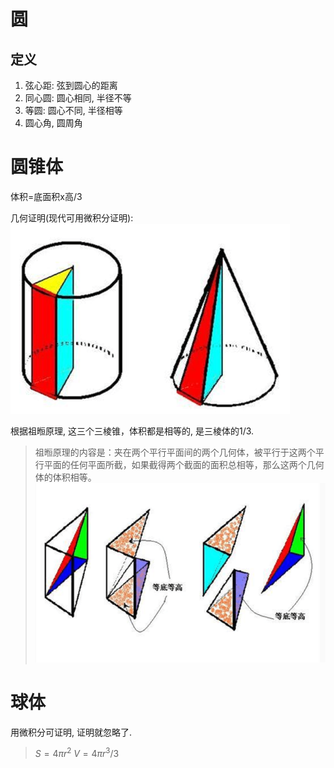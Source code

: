 # 圆
## 定义
1. 弦心距: 弦到圆心的距离
2. 同心圆: 圆心相同, 半径不等
3. 等圆: 圆心不同, 半径相等
4. 圆心角, 圆周角

# 圆锥体
体积=底面积x高/3

几何证明(现代可用微积分证明):
![math/geo-circle-2.png](/img/math/geo-circle-2.png)

根据祖暅原理, 这三个三棱锥，体积都是相等的, 是三棱体的1/3.
> 祖暅原理的内容是：夹在两个平行平面间的两个几何体，被平行于这两个平行平面的任何平面所截，如果截得两个截面的面积总相等，那么这两个几何体的体积相等。
![math/geo-circle-1.png](/img/math/geo-circle-1.png)

# 球体
用微积分可证明, 证明就忽略了.
> $S=4\pi r^2$
> $V=4\pi r^3/3$
